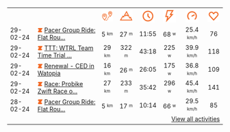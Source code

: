<table>
    <tr>
        <th></th>
        <th></th>
        <th align="center"><img src="https://raw.githubusercontent.com/robiningelbrecht/strava-activities/master/public/distance.svg" width="30" alt="distance" title="distance"/></th>
        <th align="center"><img src="https://raw.githubusercontent.com/robiningelbrecht/strava-activities/master/public/elevation.svg" width="30" alt="elevation" title="elevation"/></th>
        <th align="center"><img src="https://raw.githubusercontent.com/robiningelbrecht/strava-activities/master/public/time.svg" width="30" alt="time" title="time"/></th>
        <th align="center"><img src="https://raw.githubusercontent.com/robiningelbrecht/strava-activities/master/public/average-watt.svg" width="30" alt="average watts" title="average watts"/></th>
        <th align="center"><img src="https://raw.githubusercontent.com/robiningelbrecht/strava-activities/master/public/average-speed.svg" width="30" alt="average speed" title="average speed"/></th>
        <th align="center"><img src="https://raw.githubusercontent.com/robiningelbrecht/strava-activities/master/public/heart-rate.svg" width="30" alt="average heart rate" title="average heart rate"/></th>
    </tr>
            <tr>
            <td>29-02-24</td>
            <td>
                                <img src="https://raw.githubusercontent.com/robiningelbrecht/strava-activities/master/public/activity-virtual-ride-zwift.svg" width="12" alt="Pacer Group Ride: Flat Route in Watopia with Taylor" title="Pacer Group Ride: Flat Route in Watopia with Taylor"/>
<a href="https://www.strava.com/activities/10863583509" title="Kcal: 46 | Gear: None ">Pacer Group Ride: Flat Rou...</a>
            </td>
            <td align="center">5 <sup><sub>km</sub></sup></td>
            <td align="center">27 <sup><sub>m</sub></sup></td>
            <td align="center">11:55</td>
            <td align="center">68 <sup><sub>w</sub></sup></td>
            <td align="center">25.4 <sup><sub>km/h</sub></sup></td>
            <td align="center">76</td>
        </tr>
            <tr>
            <td>29-02-24</td>
            <td>
                                <img src="https://raw.githubusercontent.com/robiningelbrecht/strava-activities/master/public/activity-virtual-ride-zwift.svg" width="12" alt="TTT: WTRL Team Time Trial - Zone 20 (FRAPPE) on Two Bridges Loop in Watopia" title="TTT: WTRL Team Time Trial - Zone 20 (FRAPPE) on Two Bridges Loop in Watopia"/>
<a href="https://www.strava.com/activities/10863504387" title="Kcal: 562 | Gear: None ">TTT: WTRL Team Time Trial ...</a>
            </td>
            <td align="center">29 <sup><sub>km</sub></sup></td>
            <td align="center">322 <sup><sub>m</sub></sup></td>
            <td align="center">43:18</td>
            <td align="center">225 <sup><sub>w</sub></sup></td>
            <td align="center">39.9 <sup><sub>km/h</sub></sup></td>
            <td align="center">118</td>
        </tr>
            <tr>
            <td>29-02-24</td>
            <td>
                                <img src="https://raw.githubusercontent.com/robiningelbrecht/strava-activities/master/public/activity-virtual-ride-zwift.svg" width="12" alt="Renewal - CED in Watopia" title="Renewal - CED in Watopia"/>
<a href="https://www.strava.com/activities/10863214233" title="Kcal: 261 | Gear: None ">Renewal - CED in Watopia</a>
            </td>
            <td align="center">16 <sup><sub>km</sub></sup></td>
            <td align="center">26 <sup><sub>m</sub></sup></td>
            <td align="center">26:05</td>
            <td align="center">175 <sup><sub>w</sub></sup></td>
            <td align="center">36.8 <sup><sub>km/h</sub></sup></td>
            <td align="center">109</td>
        </tr>
            <tr>
            <td>29-02-24</td>
            <td>
                                <img src="https://raw.githubusercontent.com/robiningelbrecht/strava-activities/master/public/activity-virtual-ride-zwift.svg" width="12" alt="Race: Probike Zwift Race on Innsbruckring in Innsbruck" title="Race: Probike Zwift Race on Innsbruckring in Innsbruck"/>
<a href="https://www.strava.com/activities/10863012564" title="Kcal: 616 | Gear: None ">Race: Probike Zwift Race o...</a>
            </td>
            <td align="center">27 <sup><sub>km</sub></sup></td>
            <td align="center">233 <sup><sub>m</sub></sup></td>
            <td align="center">35:42</td>
            <td align="center">296 <sup><sub>w</sub></sup></td>
            <td align="center">45.4 <sup><sub>km/h</sub></sup></td>
            <td align="center">141</td>
        </tr>
            <tr>
            <td>28-02-24</td>
            <td>
                                <img src="https://raw.githubusercontent.com/robiningelbrecht/strava-activities/master/public/activity-virtual-ride-zwift.svg" width="12" alt="Pacer Group Ride: Flat Route in Watopia with Taylor" title="Pacer Group Ride: Flat Route in Watopia with Taylor"/>
<a href="https://www.strava.com/activities/10857168629" title="Kcal: 39 | Gear: None ">Pacer Group Ride: Flat Rou...</a>
            </td>
            <td align="center">5 <sup><sub>km</sub></sup></td>
            <td align="center">17 <sup><sub>m</sub></sup></td>
            <td align="center">10:14</td>
            <td align="center">66 <sup><sub>w</sub></sup></td>
            <td align="center">29.5 <sup><sub>km/h</sub></sup></td>
            <td align="center">85</td>
        </tr>
                <tr>
            <td colspan="8" align="right"><a href="https://github.com/robiningelbrecht/strava-activities#activities">View all activities</a></td>
        </tr>
    </table>
